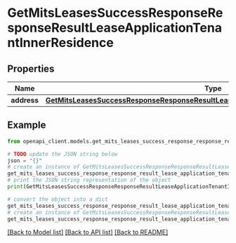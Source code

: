 # GetMitsLeasesSuccessResponseResponseResultLeaseApplicationTenantInnerResidence


## Properties

Name | Type | Description | Notes
------------ | ------------- | ------------- | -------------
**address** | [**GetMitsLeasesSuccessResponseResponseResultLeaseApplicationTenantInnerResidenceAddress**](GetMitsLeasesSuccessResponseResponseResultLeaseApplicationTenantInnerResidenceAddress.md) |  | 

## Example

```python
from openapi_client.models.get_mits_leases_success_response_response_result_lease_application_tenant_inner_residence import GetMitsLeasesSuccessResponseResponseResultLeaseApplicationTenantInnerResidence

# TODO update the JSON string below
json = "{}"
# create an instance of GetMitsLeasesSuccessResponseResponseResultLeaseApplicationTenantInnerResidence from a JSON string
get_mits_leases_success_response_response_result_lease_application_tenant_inner_residence_instance = GetMitsLeasesSuccessResponseResponseResultLeaseApplicationTenantInnerResidence.from_json(json)
# print the JSON string representation of the object
print(GetMitsLeasesSuccessResponseResponseResultLeaseApplicationTenantInnerResidence.to_json())

# convert the object into a dict
get_mits_leases_success_response_response_result_lease_application_tenant_inner_residence_dict = get_mits_leases_success_response_response_result_lease_application_tenant_inner_residence_instance.to_dict()
# create an instance of GetMitsLeasesSuccessResponseResponseResultLeaseApplicationTenantInnerResidence from a dict
get_mits_leases_success_response_response_result_lease_application_tenant_inner_residence_from_dict = GetMitsLeasesSuccessResponseResponseResultLeaseApplicationTenantInnerResidence.from_dict(get_mits_leases_success_response_response_result_lease_application_tenant_inner_residence_dict)
```
[[Back to Model list]](../README.md#documentation-for-models) [[Back to API list]](../README.md#documentation-for-api-endpoints) [[Back to README]](../README.md)


